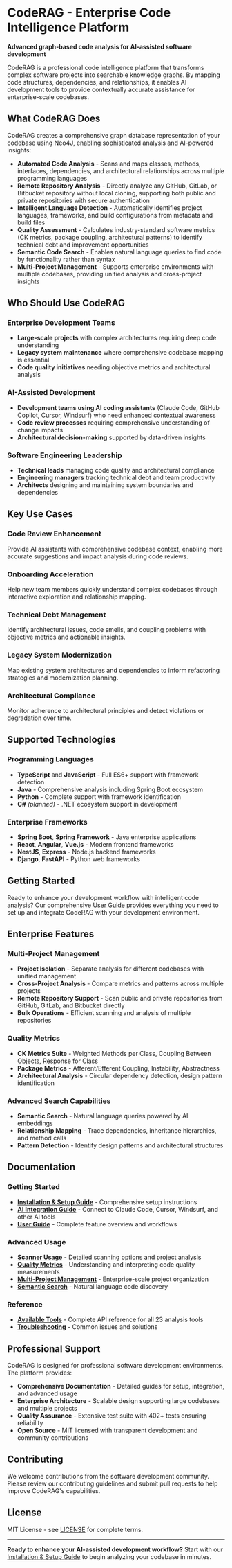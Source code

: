 # CodeRAG - Enterprise Code Intelligence Platform

**Advanced graph-based code analysis for AI-assisted software development**

CodeRAG is a professional code intelligence platform that transforms complex software projects into searchable knowledge graphs. By mapping code structures, dependencies, and relationships, it enables AI development tools to provide contextually accurate assistance for enterprise-scale codebases.

## What CodeRAG Does

CodeRAG creates a comprehensive graph database representation of your codebase using Neo4J, enabling sophisticated analysis and AI-powered insights:

- **Automated Code Analysis** - Scans and maps classes, methods, interfaces, dependencies, and architectural relationships across multiple programming languages
- **Remote Repository Analysis** - Directly analyze any GitHub, GitLab, or Bitbucket repository without local cloning, supporting both public and private repositories with secure authentication
- **Intelligent Language Detection** - Automatically identifies project languages, frameworks, and build configurations from metadata and build files  
- **Quality Assessment** - Calculates industry-standard software metrics (CK metrics, package coupling, architectural patterns) to identify technical debt and improvement opportunities
- **Semantic Code Search** - Enables natural language queries to find code by functionality rather than syntax
- **Multi-Project Management** - Supports enterprise environments with multiple codebases, providing unified analysis and cross-project insights

## Who Should Use CodeRAG

### Enterprise Development Teams
- **Large-scale projects** with complex architectures requiring deep code understanding
- **Legacy system maintenance** where comprehensive codebase mapping is essential
- **Code quality initiatives** needing objective metrics and architectural analysis

### AI-Assisted Development
- **Development teams using AI coding assistants** (Claude Code, GitHub Copilot, Cursor, Windsurf) who need enhanced contextual awareness
- **Code review processes** requiring comprehensive understanding of change impacts
- **Architectural decision-making** supported by data-driven insights

### Software Engineering Leadership
- **Technical leads** managing code quality and architectural compliance
- **Engineering managers** tracking technical debt and team productivity
- **Architects** designing and maintaining system boundaries and dependencies

## Key Use Cases

### Code Review Enhancement
Provide AI assistants with comprehensive codebase context, enabling more accurate suggestions and impact analysis during code reviews.

### Onboarding Acceleration  
Help new team members quickly understand complex codebases through interactive exploration and relationship mapping.

### Technical Debt Management
Identify architectural issues, code smells, and coupling problems with objective metrics and actionable insights.

### Legacy System Modernization
Map existing system architectures and dependencies to inform refactoring strategies and modernization planning.

### Architectural Compliance
Monitor adherence to architectural principles and detect violations or degradation over time.

## Supported Technologies

### Programming Languages
- **TypeScript** and **JavaScript** - Full ES6+ support with framework detection
- **Java** - Comprehensive analysis including Spring Boot ecosystem
- **Python** - Complete support with framework identification
- **C#** *(planned)* - .NET ecosystem support in development

### Enterprise Frameworks
- **Spring Boot**, **Spring Framework** - Java enterprise applications
- **React**, **Angular**, **Vue.js** - Modern frontend frameworks  
- **NestJS**, **Express** - Node.js backend frameworks
- **Django**, **FastAPI** - Python web frameworks

## Getting Started

Ready to enhance your development workflow with intelligent code analysis? Our comprehensive [User Guide](docs/user-guide.md) provides everything you need to set up and integrate CodeRAG with your development environment.

## Enterprise Features

### Multi-Project Management
- **Project Isolation** - Separate analysis for different codebases with unified management
- **Cross-Project Analysis** - Compare metrics and patterns across multiple projects
- **Remote Repository Support** - Scan public and private repositories from GitHub, GitLab, and Bitbucket directly
- **Bulk Operations** - Efficient scanning and analysis of multiple repositories

### Quality Metrics
- **CK Metrics Suite** - Weighted Methods per Class, Coupling Between Objects, Response for Class
- **Package Metrics** - Afferent/Efferent Coupling, Instability, Abstractness
- **Architectural Analysis** - Circular dependency detection, design pattern identification

### Advanced Search Capabilities  
- **Semantic Search** - Natural language queries powered by AI embeddings
- **Relationship Mapping** - Trace dependencies, inheritance hierarchies, and method calls
- **Pattern Detection** - Identify design patterns and architectural structures

## Documentation

### Getting Started
- **[Installation & Setup Guide](docs/installation-setup.md)** - Comprehensive setup instructions
- **[AI Integration Guide](docs/ai-integration.md)** - Connect to Claude Code, Cursor, Windsurf, and other AI tools
- **[User Guide](docs/user-guide.md)** - Complete feature overview and workflows

### Advanced Usage
- **[Scanner Usage](docs/scanner-usage.md)** - Detailed scanning options and project analysis
- **[Quality Metrics](docs/quality-metrics.md)** - Understanding and interpreting code quality measurements  
- **[Multi-Project Management](docs/multi-project-management.md)** - Enterprise-scale project organization
- **[Semantic Search](docs/semantic-search.md)** - Natural language code discovery

### Reference
- **[Available Tools](docs/available-tools.md)** - Complete API reference for all 23 analysis tools
- **[Troubleshooting](docs/troubleshooting.md)** - Common issues and solutions

## Professional Support

CodeRAG is designed for professional software development environments. The platform provides:

- **Comprehensive Documentation** - Detailed guides for setup, integration, and advanced usage
- **Enterprise Architecture** - Scalable design supporting large codebases and multiple projects  
- **Quality Assurance** - Extensive test suite with 402+ tests ensuring reliability
- **Open Source** - MIT licensed with transparent development and community contributions

## Contributing

We welcome contributions from the software development community. Please review our contributing guidelines and submit pull requests to help improve CodeRAG's capabilities.

## License

MIT License - see [LICENSE](LICENSE) for complete terms.

---

**Ready to enhance your AI-assisted development workflow?** Start with our [Installation & Setup Guide](docs/installation-setup.md) to begin analyzing your codebase in minutes.